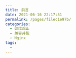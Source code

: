 ```yaml
---
title: 前言
date: 2021-06-16 22:17:51
permalink: /pages/filec1e97b/
categories:
  - 运维观止
  - 兼容并包
  - Nginx
tags:
  - 
---
```

